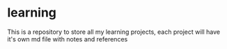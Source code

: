 # learning

This is a repository to store all my learning projects, each project will have it's own md file with notes and references 
